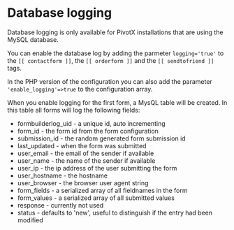 # Database logging

Database logging is only available for PivotX installations that are using the MySQL database.

You can enable the database log by adding the parmeter `logging='true'` to the `[[ contactform ]]`, the `[[ orderform ]]` and the `[[ sendtofriend ]]` tags.

In the PHP version of the configuration you can also add the parameter `'enable_logging'=>true` to the configuration array.

When you enable logging for the first form, a MysQL table will be created. In this table all forms will log the following fields:

* formbuilderlog_uid - a unique id, auto incrementing
* form_id - the form id from the form configuration
* submission_id - the random generated form submission id
* last_updated - when the form was submitted
* user_email - the email of the sender if available
* user_name - the name of the sender if available
* user_ip - the ip address of the user submitting the form
* user_hostname - the hostname
* user_browser - the browser user agent string
* form_fields - a serialized array of all fieldnames in the form
* form_values - a serialized array of all submitted values
* response - currently not used
* status - defaults to 'new', useful to distinguish if the entry had been modified